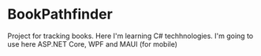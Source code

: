 # BookPathfinder
Project for tracking books. Here I'm learning C# techhnologies. I'm going to use here ASP.NET Core, WPF and MAUI (for mobile)
